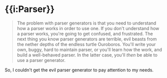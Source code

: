 # {{i:Parser}}

> The problem with parser generators is that you need to understand how a parser works in order to use one.
> If you don't understand how a parser works, you're going to get confused, and frustrated.
> The next thing you know parser generators are terrible, evil beasts from the nether depths of the endless turtle Ouroboros.
> You'll write your own, buggy, hard to maintain parser, or you'll learn how the work, and build a well-behaved parser.
> In the latter case, you'll *then* be able to use a parser generator.

So, I couldn't get the evil parser generator to pay attention to my needs.
